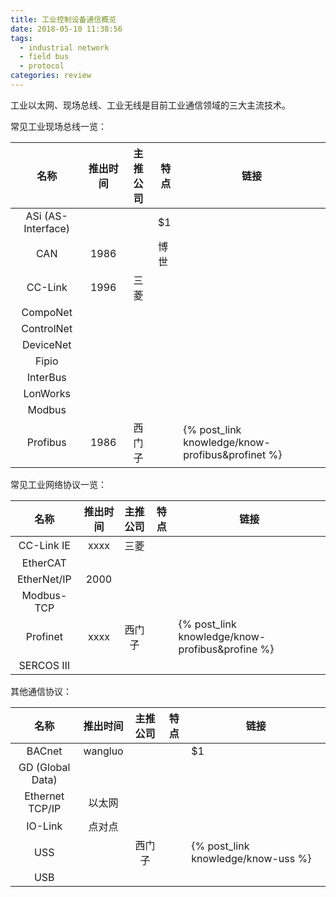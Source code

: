 ```yaml
---
title: 工业控制设备通信概览
date: 2018-05-10 11:38:56
tags:
  - industrial network
  - field bus
  - protocol
categories: review
---
```


工业以太网、现场总线、工业无线是目前工业通信领域的三大主流技术。




常见工业现场总线一览：

| 名称    | 推出时间 | 主推公司 | 特点    |  链接  |
| :----:  | :----: | :----:| -----   | ---- |
| ASi (AS-Interface)  |  |  | $1      |       |
| CAN | 1986 |  | 博世 |  |
| CC-Link | 1996 | 三菱 |  |  |
| CompoNet |   |  |  |  |
| ControlNet |  |  |  |  |
| DeviceNet |  |  |  |  |
| Fipio |  |  |  |  |
| InterBus |  |  |  |  |
| LonWorks |  |  |  |  |
| Modbus |  |  |  |  |
| Profibus | 1986 | 西门子 |  | {% post_link knowledge/know-profibus&profinet %} |


常见工业网络协议一览：

| 名称  | 推出时间  | 主推公司  | 特点  | 链接 |
| :---: | :------: | :-------:| ----- | ---- |
| CC-Link IE | xxxx | 三菱 |  |  |
| EtherCAT |  |  |  |  |
| EtherNet/IP | 2000 |  |  |  |
| Modbus-TCP |  |  |  |  |
| Profinet |   xxxx    | 西门子 |  |{% post_link knowledge/know-profibus&profine %} |
| SERCOS Ⅲ |  |  | |  |

其他通信协议：

| 名称  | 推出时间  | 主推公司  | 特点  | 链接 |
| :---: | :------: | :-------:| ----- | ---- |
| BACnet | wangluo |  |  | $1      |
| GD (Global Data) |  |  |  |  |
| Ethernet TCP/IP | 以太网 |  |  |  |
| IO-Link | 点对点 |  |  |  |
| USS |  | 西门子 |  | {% post_link knowledge/know-uss %} |
| USB |  |  |  | |
